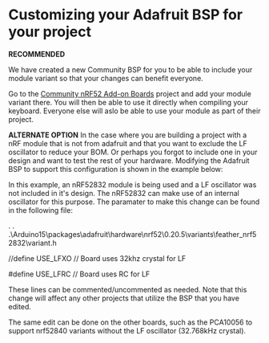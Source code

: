 # Customizing your Adafruit BSP for your project

**RECOMMENDED**

We have created a new Community BSP for you to be able to include your module variant so that your changes can benefit everyone. 

Go to the [Community nRF52 Add-on Boards](https://github.com/jpconstantineau/Community_nRF52_Arduino) project and add your module variant there.  You will then be able to use it directly when compiling your keyboard.  Everyone else will aslo be able to use your module as part of their project.


**ALTERNATE OPTION**
In the case where you are building a project with a nRF module that is not from adafruit and that you want to exclude the LF oscillator to reduce your BOM. Or perhaps you forgot to include one in your design and want to test the rest of your hardware. Modifying the Adafruit BSP to support this configuration is shown in the example below:

In this example, an nRF52832 module is being used and a LF oscillator was not included in it's design. The nRF52832 can make use of an internal oscillator for this purpose. The paramater to make this change can be found in the following file:

. . .\Arduino15\packages\adafruit\hardware\nrf52\0.20.5\variants\feather_nrf52832\variant.h

//define USE_LFXO      // Board uses 32khz crystal for LF

#define USE_LFRC    // Board uses RC for LF

These lines can be commented/uncommented as needed. Note that this change will affect any other projects that utilize the BSP that you have edited.

The same edit can be done on the other boards, such as the PCA10056 to support nrf52840 variants without the LF oscillator (32.768kHz crystal).

